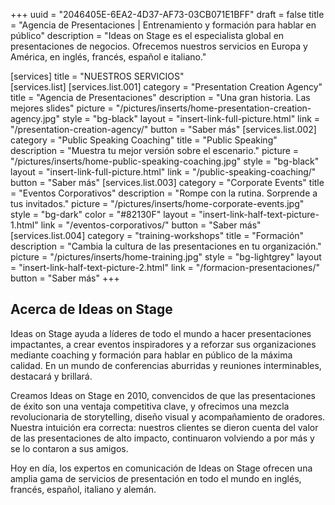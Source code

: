+++
uuid		= "2046405E-6EA2-4D37-AF73-03CB071E1BFF"
draft 		= false
title 		= "Agencia de Presentaciones | Entrenamiento y formación para hablar en público"
description	= "Ideas on Stage es el especialista global en presentaciones de negocios. Ofrecemos nuestros servicios en Europa y América, en inglés, francés, español e italiano."

[services]
	title	= "NUESTROS SERVICIOS"	
	[services.list]	
		[services.list.001]
			category	= "Presentation Creation Agency"
			title		= "Agencia de Presentaciones"
			description	= "Una gran historia. Las mejores slides"
			picture		= "/pictures/inserts/home-presentation-creation-agency.jpg"
			style		= "bg-black"
			layout		= "insert-link-full-picture.html"
			link			= "/presentation-creation-agency/"
			button		= "Saber más"
		[services.list.002]
			category	= "Public Speaking Coaching"
			title		= "Public Speaking"
			description	= "Muestra tu mejor versión sobre el escenario."
			picture		= "/pictures/inserts/home-public-speaking-coaching.jpg"
			style		= "bg-black"
			layout		= "insert-link-full-picture.html"
			link			= "/public-speaking-coaching/"
			button		= "Saber más"
		[services.list.003]
			category	= "Corporate Events"
			title		= "Eventos Corporativos"
			description	= "Rompe con la rutina. Sorprende a tus invitados."
			picture		= "/pictures/inserts/home-corporate-events.jpg"
			style		= "bg-dark"
			color		= "#82130F"
			layout		= "insert-link-half-text-picture-1.html"
			link			= "/eventos-corporativos/"
			button		= "Saber más"
		[services.list.004]
			category	= "training-workshops"
			title		= "Formación"
			description	= "Cambia la cultura de las presentaciones en tu organización."
			picture		= "/pictures/inserts/home-training.jpg"
			style		= "bg-lightgrey"
			layout		= "insert-link-half-text-picture-2.html"
			link			= "/formacion-presentaciones/"
			button		= "Saber más"
+++

## Acerca de Ideas on Stage

Ideas on Stage ayuda a líderes de todo el mundo a hacer presentaciones impactantes, a crear eventos inspiradores y a reforzar sus organizaciones mediante coaching y formación para hablar en público de la máxima calidad. En un mundo de conferencias aburridas y reuniones interminables, destacará y brillará.

Creamos Ideas on Stage en 2010, convencidos de que las presentaciones de éxito son una ventaja competitiva clave, y ofrecimos una mezcla revolucionaria de storytelling, diseño visual y acompañamiento de oradores. Nuestra intuición era correcta: nuestros clientes se dieron cuenta del valor de las presentaciones de alto impacto, continuaron volviendo a por más y se lo contaron a sus amigos.

Hoy en día, los expertos en comunicación de Ideas on Stage ofrecen una amplia gama de servicios de presentación en todo el mundo en inglés, francés, español, italiano y alemán.